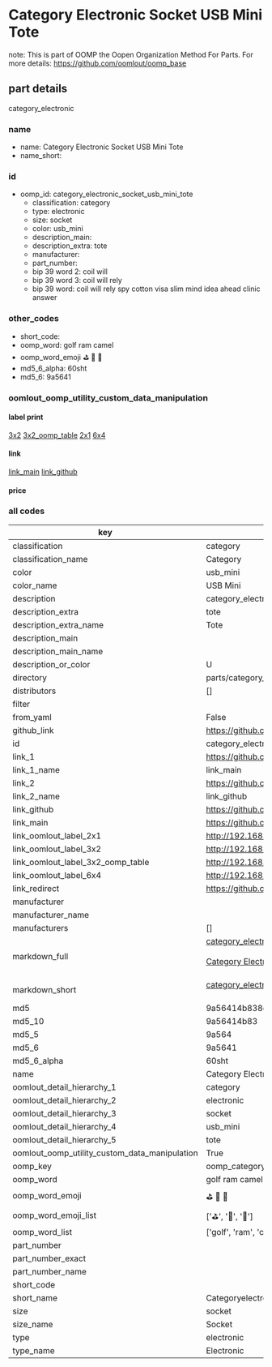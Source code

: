 # Category Electronic Socket USB Mini Tote  

note: This is part of OOMP the Oopen Organization Method For Parts. For more details: https://github.com/oomlout/oomp_base

##  part details
  



category_electronic



### name
* name: Category Electronic Socket USB Mini Tote
* name_short: 
### id
* oomp_id: category_electronic_socket_usb_mini_tote
  * classification: category
  * type: electronic
  * size: socket
  * color: usb_mini
  * description_main: 
  * description_extra: tote
  * manufacturer: 
  * part_number: 
  * bip 39 word 2: coil will
  * bip 39 word 3: coil will rely
  * bip 39 word: coil will rely spy cotton visa slim mind idea ahead clinic answer

### other_codes
* short_code: 
* oomp_word: golf ram camel
* oomp_word_emoji :golf: :ram: :camel:
* md5_6_alpha: 60sht
* md5_6: 9a5641






### oomlout_oomp_utility_custom_data_manipulation
#### label print
[3x2](http://192.168.1.245:1112/?label=oomp%2060sht)
[3x2_oomp_table](http://192.168.1.108:1112/?label=oomp%2060sht)
[2x1](http://192.168.1.242:1112/?label=oomp%2060sht)
[6x4](http://192.168.1.55:1112/?label=oomp%2060sht)    

#### link

[link_main](https://github.com/oomlout/oomlout_oomp_version_1_messy/tree/main/parts/category_electronic_socket_usb_mini_tote) [link_github](https://github.com/oomlout/oomlout_oomp_version_1_messy/tree/main/parts/category_electronic_socket_usb_mini_tote)                             

#### price







### all codes 
| key | value |  
| --- | --- |  
| classification | category |  
| classification_name | Category |  
| color | usb_mini |  
| color_name | USB Mini |  
| description | category_electronic |  
| description_extra | tote |  
| description_extra_name | Tote |  
| description_main |  |  
| description_main_name |  |  
| description_or_color | U  |  
| directory | parts/category_electronic_socket_usb_mini_tote |  
| distributors | [] |  
| filter |  |  
| from_yaml | False |  
| github_link | https://github.com/oomlout/oomlout_oomp_part_src/tree/main/parts/category_electronic_socket_usb_mini_tote |  
| id | category_electronic_socket_usb_mini_tote |  
| link_1 | https://github.com/oomlout/oomlout_oomp_version_1_messy/tree/main/parts/category_electronic_socket_usb_mini_tote |  
| link_1_name | link_main |  
| link_2 | https://github.com/oomlout/oomlout_oomp_version_1_messy/tree/main/parts/category_electronic_socket_usb_mini_tote |  
| link_2_name | link_github |  
| link_github | https://github.com/oomlout/oomlout_oomp_version_1_messy/tree/main/parts/category_electronic_socket_usb_mini_tote |  
| link_main | https://github.com/oomlout/oomlout_oomp_version_1_messy/tree/main/parts/category_electronic_socket_usb_mini_tote |  
| link_oomlout_label_2x1 | http://192.168.1.242:1112/?label=oomp%2060sht |  
| link_oomlout_label_3x2 | http://192.168.1.245:1112/?label=oomp%2060sht |  
| link_oomlout_label_3x2_oomp_table | http://192.168.1.108:1112/?label=oomp%2060sht |  
| link_oomlout_label_6x4 | http://192.168.1.55:1112/?label=oomp%2060sht |  
| link_redirect | https://github.com/oomlout/oomlout_oomp_version_1_messy/tree/main/parts/category_electronic_socket_usb_mini_tote |  
| manufacturer |  |  
| manufacturer_name |  |  
| manufacturers | [] |  
| markdown_full | [category_electronic_socket_usb_mini_tote](none)<br>[](none)<br>[Category Electronic Socket Usb Mini Tote](none)<br><br> |  
| markdown_short | [category_electronic_socket_usb_mini_tote](none)<br><br> |  
| md5 | 9a56414b838cf97bd2986d356afec96a |  
| md5_10 | 9a56414b83 |  
| md5_5 | 9a564 |  
| md5_6 | 9a5641 |  
| md5_6_alpha | 60sht |  
| name | Category Electronic Socket USB Mini Tote |  
| oomlout_detail_hierarchy_1 | category |  
| oomlout_detail_hierarchy_2 | electronic |  
| oomlout_detail_hierarchy_3 | socket |  
| oomlout_detail_hierarchy_4 | usb_mini |  
| oomlout_detail_hierarchy_5 | tote |  
| oomlout_oomp_utility_custom_data_manipulation | True |  
| oomp_key | oomp_category_electronic_socket_usb_mini_tote |  
| oomp_word | golf ram camel |  
| oomp_word_emoji | :golf: :ram: :camel: |  
| oomp_word_emoji_list | [':golf:', ':ram:', ':camel:'] |  
| oomp_word_list | ['golf', 'ram', 'camel'] |  
| part_number |  |  
| part_number_exact |  |  
| part_number_name |  |  
| short_code |  |  
| short_name | Categoryelectronic |  
| size | socket |  
| size_name | Socket |  
| type | electronic |  
| type_name | Electronic |  
